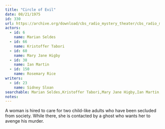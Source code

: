 ```yaml
---
title: "Circle of Evil"
date: 08/21/1975
id: 330
url: https://archive.org/download/cbs_radio_mystery_theater/cbs_radio_mystery_theater-0301-0350.zip/cbs_radio_mystery_theater-0301-0350%2Fcbsrmt_0330_circle_of_evil.mp3
actors:  
  - id: 6
    name: Marian Seldes  
  - id: 66
    name: Kristoffer Tabori  
  - id: 60
    name: Mary Jane Higby  
  - id: 38
    name: Ian Martin  
  - id: 150
    name: Rosemary Rice
writers:  
  - id: 23
    name: Sidney Sloan
searchable: Marian Seldes,Kristoffer Tabori,Mary Jane Higby,Ian Martin,Rosemary Rice Sidney Sloan
notes:  
---
```

A woman is hired to care for two child-like adults who have been secluded from society. While there, she is contacted by a ghost who wants her to avenge his murder.